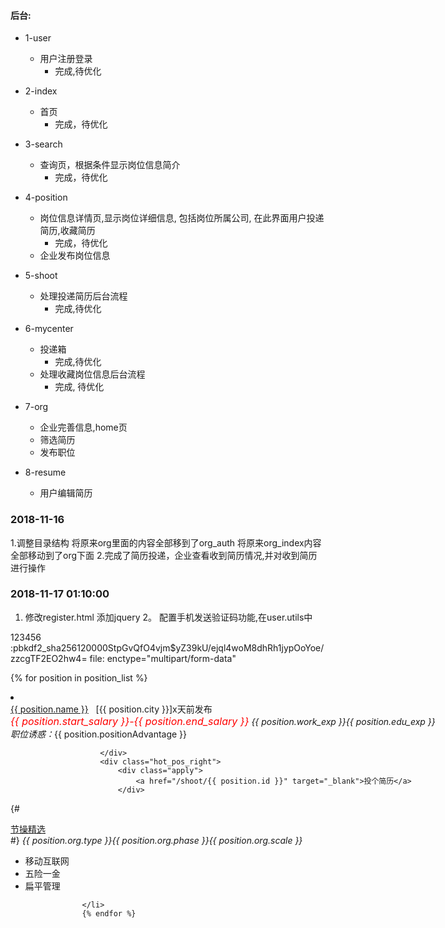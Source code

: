 
#### 后台:
+ 1-user 
    + 用户注册登录
        - 完成,待优化   
+ 2-index 
    + 首页
        - 完成，待优化
+ 3-search 
    + 查询页，根据条件显示岗位信息简介
        - 完成，待优化
+ 4-position 
    + 岗位信息详情页,显示岗位详细信息, 包括岗位所属公司, 在此界面用户投递简历,收藏简历
        - 完成，待优化
    + 企业发布岗位信息
    
+ 5-shoot 
    + 处理投递简历后台流程
        - 完成,待优化
+ 6-mycenter
    + 投递箱
        - 完成,待优化
    + 处理收藏岗位信息后台流程
        - 完成, 待优化
+ 7-org 
    + 企业完善信息,home页
    + 筛选简历
    + 发布职位
+ 8-resume
    + 用户编辑简历


 ### 2018-11-16
 1.调整目录结构
    将原来org里面的内容全部移到了org_auth 
    将原来org_index内容全部移动到了org下面
 2.完成了简历投递，企业查看收到简历情况,并对收到简历进行操作
 
 ### 2018-11-17 01:10:00
 1. 修改register.html 添加jquery
 2。 配置手机发送验证码功能,在user.utils中
 
 123456 :pbkdf2_sha256$120000$StpGvQfO4vjm$yZ39kU/ejql4woM8dhRh1jypOoYoe/zzcgTF2EO2hw4=
 file: enctype="multipart/form-data"
 
 
 {% for position in position_list %}
                        <li class="odd clearfix" style="width: 998px">
                        <div class="hot_pos_left">
                            <div class="mb10">
                                <a href="/position/{{ position.id }}" target="_blank">{{ position.name }}</a>
                                &nbsp;
                                <span class="c9">[{{ position.city }}]</span><span>x天前发布</span>
                            </div>
                            <span><em class="c7" style="color: red;font-size: medium">{{ position.start_salary }}-{{ position.end_salary }}</em></span>
                            <span><em class="c7">{{ position.work_exp }}\{{ position.edu_exp }}</em> </span>
                            <br/>
                            <span><em class="c7">职位诱惑：</em>{{ position.positionAdvantage }}</span>
                            <br/>

                        </div>
                        <div class="hot_pos_right">
                            <div class="apply">
                                <a href="/shoot/{{ position.id }}" target="_blank">投个简历</a>
                            </div>
{#                            <div class="mb10 recompany"><a href="h/c/399.html" target="_blank">节操精选</a></div>#}
                            <span><em class="c7">{{ position.org.type }}\{{ position.org.phase }}\{{ position.org.scale }}</em> </span>
                            <br/>
                            <ul class="comTags reset">
                                <li>移动互联网</li>
                                <li>五险一金</li>
                                <li>扁平管理</li>
                            </ul>
                        </div>

                    </li>
                    {% endfor %}